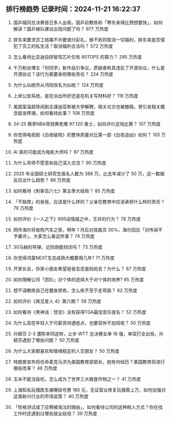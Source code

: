 
## 排行榜趋势 记录时间：2024-11-21 16:22:37
  
  1. 国乒福冈总决赛首日多人出局，国乒前教练称「寒冬来得比预想要快」，如何解读？国乒梯队建设出现问题了吗？ 977 万热度
    
  2. 胖东来要求员工结婚不许要或付彩礼，做不到将取消一切福利，胖东来是否侵犯了员工的私生活？取消福利合法吗？ 572 万热度
    
  3. 怎么看待比亚迪自研智驾芯片仅有 80TOPS 的算力？ 295 万热度
    
  4. 千万粉丝博主「何同学」新作品引争议，质疑者称其违反了开源协议，什么是开源协议？该行为需要承担哪些责任？ 224 万热度
    
  5. 为什么仙桃市从沔阳改名为仙桃？ 124 万热度
    
  6. 上岸公安系统，是在派出所好还是在机关写材料好？ 119 万热度
    
  7. 美国室温超导闹剧主谋迪亚斯被大学解聘，相关论文也被撤稿，曾引发相关概念股涨停潮，如何看待此事？ 108 万热度
    
  8. 24-25 赛季NBA常规赛老鹰 97:120 勇士，如何评价这场比赛？ 107 万热度
    
  9. 你觉得电视剧《白夜破晓》的整体质量对比第一部《白夜追凶》如何？ 105 万热度
    
  10. AI 真的可能成为电影大师吗？ 97 万热度
    
  11. 为什么导师不愿意和自己深入交流？ 90 万热度
    
  12. 2025 年全国硕士研究生报名人数为 388 万，比去年减少了 50 万，这一数据反应出什么趋势？ 86 万热度
    
  13. 如何看待《刺客伍六七》第五季大结局？ 85 万热度
    
  14. 「不缺席」的爸爸，应该是什么样的？父亲在教育中应该承担什么样的责任？ 79 万热度
    
  15. 如何评价《一人之下》695话情报之中，王并的行为？ 78 万热度
    
  16. 网传海尔将收购汽车之家，明年 1 月后对其裁员 30%，海尔回应「对传闻不予置评」，大家怎么看这件事？ 74 万热度
    
  17. 30马赫的导弹，近防炮能挡住吗？ 73 万热度
    
  18. 你觉得鸿蒙NEXT生态成熟大概要用几年? 71 万热度
    
  19. 开家长会，你家小朋友希望爸爸去还是妈妈去？为什么？ 67 万热度
    
  20. 如何理解公司「团队」对个体的选择大于对个体的培养? 65 万热度
    
  21. 想不请教练自己在健身房练，怎么练不至于走弯路？ 62 万热度
    
  22. 如何评价《再见爱人 4》第六期？ 58 万热度
    
  23. 如何看待《黑神话：悟空》没有获得TGA最佳音乐提名？ 52 万热度
    
  24. 为什么现在年轻人宁可薪资待遇低点，也要双休不加班呢？ 50 万热度
    
  25. 孙颖莎 2-3 遭陈幸同逆转，止步 WTT 总决赛女单 16 强，单双打全出局，孙颖莎遇到了哪些问题？ 50 万热度
    
  26. 为什么大家都喜欢和情绪稳定的人交朋友？ 50 万热度
    
  27. 特朗普宣布将任命麦克马洪为美国教育部部长，她有何经历？美国教育将进行哪些改革？ 46 万热度
    
  28. 玉米不能当饭吃，怎么成为了世界三大粮食作物之一？ 41 万热度
    
  29. 上海知名玩偶医生被曝挂号费 180 元，无证营业修复玩偶需上万，如何加强对这类新兴行业的市场监管？ 40 万热度
    
  30. 「性格测试成了应聘被淘汰的理由」，如何看待公司的这种刷人方式？你在找工作时还遇到过哪些就业歧视？ 39 万热度
    